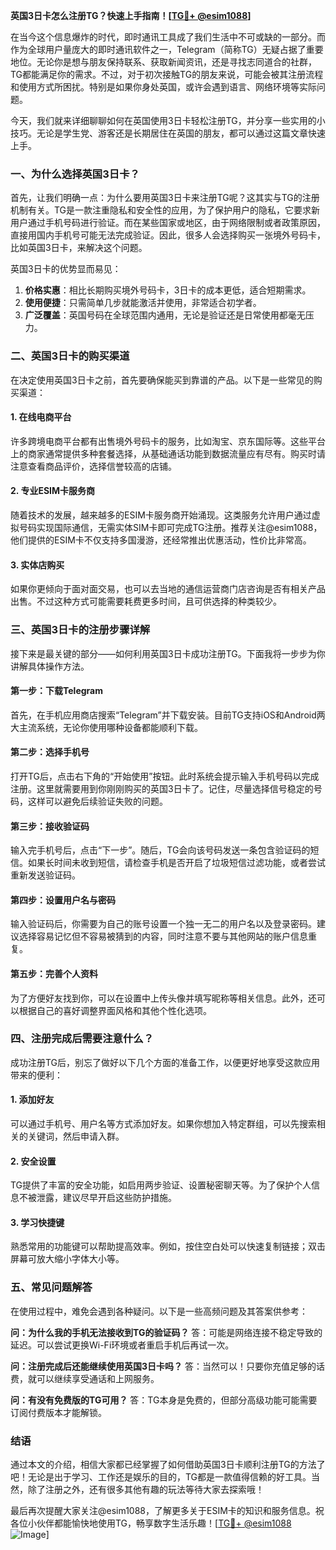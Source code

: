 **英国3日卡怎么注册TG？快速上手指南！[[TG💪+ @esim1088](https://t.me/s/esim1088)]**

在当今这个信息爆炸的时代，即时通讯工具成了我们生活中不可或缺的一部分。而作为全球用户量庞大的即时通讯软件之一，Telegram（简称TG）无疑占据了重要地位。无论你是想与朋友保持联系、获取新闻资讯，还是寻找志同道合的社群，TG都能满足你的需求。不过，对于初次接触TG的朋友来说，可能会被其注册流程和使用方式所困扰。特别是如果你身处英国，或许会遇到语言、网络环境等实际问题。

今天，我们就来详细聊聊如何在英国使用3日卡轻松注册TG，并分享一些实用的小技巧。无论是学生党、游客还是长期居住在英国的朋友，都可以通过这篇文章快速上手。

### **一、为什么选择英国3日卡？**

首先，让我们明确一点：为什么要用英国3日卡来注册TG呢？这其实与TG的注册机制有关。TG是一款注重隐私和安全性的应用，为了保护用户的隐私，它要求新用户通过手机号码进行验证。而在某些国家或地区，由于网络限制或者政策原因，直接用国内手机号可能无法完成验证。因此，很多人会选择购买一张境外号码卡，比如英国3日卡，来解决这个问题。

英国3日卡的优势显而易见：

1. **价格实惠**：相比长期购买境外号码卡，3日卡的成本更低，适合短期需求。
2. **使用便捷**：只需简单几步就能激活并使用，非常适合初学者。
3. **广泛覆盖**：英国号码在全球范围内通用，无论是验证还是日常使用都毫无压力。

### **二、英国3日卡的购买渠道**

在决定使用英国3日卡之前，首先要确保能买到靠谱的产品。以下是一些常见的购买渠道：

#### **1. 在线电商平台**
许多跨境电商平台都有出售境外号码卡的服务，比如淘宝、京东国际等。这些平台上的商家通常提供多种套餐选择，从基础通话功能到数据流量应有尽有。购买时请注意查看商品评价，选择信誉较高的店铺。

#### **2. 专业ESIM卡服务商**
随着技术的发展，越来越多的ESIM卡服务商开始涌现。这类服务允许用户通过虚拟号码实现国际通信，无需实体SIM卡即可完成TG注册。推荐关注@esim1088，他们提供的ESIM卡不仅支持多国漫游，还经常推出优惠活动，性价比非常高。

#### **3. 实体店购买**
如果你更倾向于面对面交易，也可以去当地的通信运营商门店咨询是否有相关产品出售。不过这种方式可能需要耗费更多时间，且可供选择的种类较少。

### **三、英国3日卡的注册步骤详解**

接下来是最关键的部分——如何利用英国3日卡成功注册TG。下面我将一步步为你讲解具体操作方法。

#### **第一步：下载Telegram**
首先，在手机应用商店搜索“Telegram”并下载安装。目前TG支持iOS和Android两大主流系统，无论你使用哪种设备都能顺利下载。

#### **第二步：选择手机号**
打开TG后，点击右下角的“开始使用”按钮。此时系统会提示输入手机号码以完成注册。这里就需要用到你刚刚购买的英国3日卡了。记住，尽量选择信号稳定的号码，这样可以避免后续验证失败的问题。

#### **第三步：接收验证码**
输入完手机号后，点击“下一步”。随后，TG会向该号码发送一条包含验证码的短信。如果长时间未收到短信，请检查手机是否开启了垃圾短信过滤功能，或者尝试重新发送验证码。

#### **第四步：设置用户名与密码**
输入验证码后，你需要为自己的账号设置一个独一无二的用户名以及登录密码。建议选择容易记忆但不容易被猜到的内容，同时注意不要与其他网站的账户信息重复。

#### **第五步：完善个人资料**
为了方便好友找到你，可以在设置中上传头像并填写昵称等相关信息。此外，还可以根据自己的喜好调整界面风格和其他个性化选项。

### **四、注册完成后需要注意什么？**

成功注册TG后，别忘了做好以下几个方面的准备工作，以便更好地享受这款应用带来的便利：

#### **1. 添加好友**
可以通过手机号、用户名等方式添加好友。如果你想加入特定群组，可以先搜索相关的关键词，然后申请入群。

#### **2. 安全设置**
TG提供了丰富的安全功能，如启用两步验证、设置秘密聊天等。为了保护个人信息不被泄露，建议尽早开启这些防护措施。

#### **3. 学习快捷键**
熟悉常用的功能键可以帮助提高效率。例如，按住空白处可以快速复制链接；双击屏幕可放大缩小字体大小等。

### **五、常见问题解答**

在使用过程中，难免会遇到各种疑问。以下是一些高频问题及其答案供参考：

**问：为什么我的手机无法接收到TG的验证码？**
答：可能是网络连接不稳定导致的延迟。可以尝试更换Wi-Fi环境或者重启手机后再试一次。

**问：注册完成后还能继续使用英国3日卡吗？**
答：当然可以！只要你充值足够的话费，就可以继续享受通话和上网服务。

**问：有没有免费版的TG可用？**
答：TG本身是免费的，但部分高级功能可能需要订阅付费版本才能解锁。

### **结语**

通过本文的介绍，相信大家都已经掌握了如何借助英国3日卡顺利注册TG的方法了吧！无论是出于学习、工作还是娱乐的目的，TG都是一款值得信赖的好工具。当然，除了注册之外，还有很多其他有趣的玩法等待大家去探索哦！

最后再次提醒大家关注@esim1088，了解更多关于ESIM卡的知识和服务信息。祝各位小伙伴都能愉快地使用TG，畅享数字生活乐趣！[[TG💪+ @esim1088](https://t.me/s/esim1088) ![Image](https://i.postimg.cc/4NQfJmqS/Snipaste-2025-05-13-00-14-12.png)]